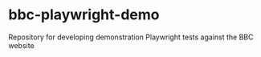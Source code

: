 # bbc-playwright-demo
Repository for developing demonstration Playwright tests against the BBC website
